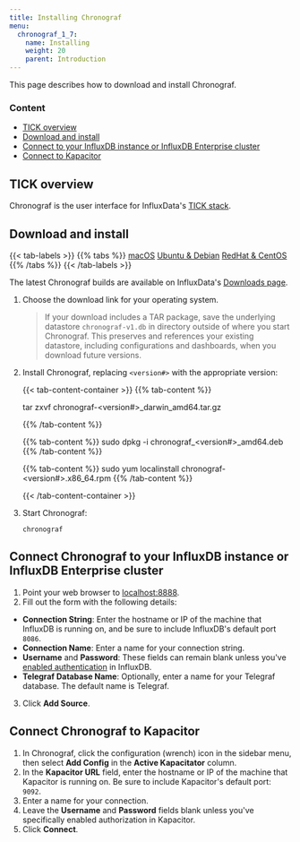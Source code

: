 ```yaml
---
title: Installing Chronograf
menu:
  chronograf_1_7:
    name: Installing
    weight: 20
    parent: Introduction
---
```


This page describes how to download and install Chronograf.

### Content

* [TICK overview](#tick-overview)
* [Download and install](#download-and-install)
* [Connect to your InfluxDB instance or InfluxDB Enterprise cluster](#connect-chronograf-to-your-influxdb-instance-or-influxdb-enterprise-cluster)
* [Connect to Kapacitor](#connect-chronograf-to-kapacitor)


## TICK overview
Chronograf is the user interface for InfluxData's [TICK stack](https://www.influxdata.com/time-series-platform/).

## Download and install

{{< tab-labels >}}
{{% tabs %}}
[macOS](#)
[Ubuntu & Debian](#)
[RedHat & CentOS](#)
{{% /tabs %}}
{{< /tab-labels >}}

The latest Chronograf builds are available on InfluxData's [Downloads page](https://portal.influxdata.com/downloads).

1. Choose the download link for your operating system.

    > If your download includes a TAR package, save the underlying datastore `chronograf-v1.db` in directory outside of where you start Chronograf. This preserves and references your existing datastore, including configurations and dashboards, when you download future versions.

2. Install Chronograf, replacing `<version#>` with the appropriate version:

    {{< tab-content-container >}}
    {{% tab-content %}}

    tar zxvf chronograf-<version#>_darwin_amd64.tar.gz

    {{% /tab-content %}}

    {{% tab-content %}}
    sudo dpkg -i chronograf_<version#>_amd64.deb
    {{% /tab-content %}}

    {{% tab-content %}}
    sudo yum localinstall chronograf-<version#>.x86_64.rpm
    {{% /tab-content %}}

    {{< /tab-content-container >}}

3. Start Chronograf:

    ```
    chronograf
    ```


## Connect Chronograf to your InfluxDB instance or InfluxDB Enterprise cluster

1. Point your web browser to [localhost:8888](http://localhost:8888).
2. Fill out the form with the following details:
  * **Connection String**: Enter the hostname or IP of the machine that InfluxDB is running on, and be sure to include InfluxDB's default port `8086`.
  * **Connection Name**: Enter a name for your connection string.
  * **Username** and **Password**: These fields can remain blank unless you've [enabled authentication](/influxdb/v1.7/administration/authentication_and_authorization.md) in InfluxDB.
  * **Telegraf Database Name**: Optionally, enter a name for your Telegraf database. The default name is Telegraf.
3. Click **Add Source**.

## Connect Chronograf to Kapacitor

1. In Chronograf, click the configuration (wrench) icon in the sidebar menu, then select **Add Config** in the **Active Kapacitator** column.
2. In the **Kapacitor URL** field, enter the hostname or IP of the machine that Kapacitor is running on. Be sure to include Kapacitor's default port: `9092`.
3. Enter a name for your connection.
4. Leave the **Username** and **Password** fields blank unless you've specifically enabled authorization in Kapacitor.
5. Click **Connect**.
